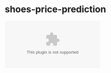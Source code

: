# shoes-price-prediction

[![CE coverage report](https://github.com/sidhantnaveria/shoes-price-prediction/blob/master/Report_CA1.docx)](https://github.com/sidhantnaveria/shoes-price-prediction/blob/master/Report_CA1.docx)
